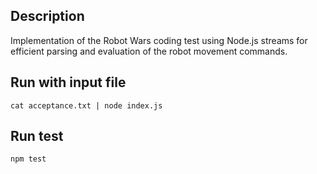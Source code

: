 ## Description

Implementation of the Robot Wars coding test using Node.js streams for efficient parsing and evaluation of the robot movement commands.

## Run with input file

```
cat acceptance.txt | node index.js
```

## Run test

```
npm test
```